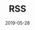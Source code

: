 ---
title: "RSS"
date: 2019-05-28
slug: /index.xml
menu:
    main:
        weight: -70
        pre: rss
---